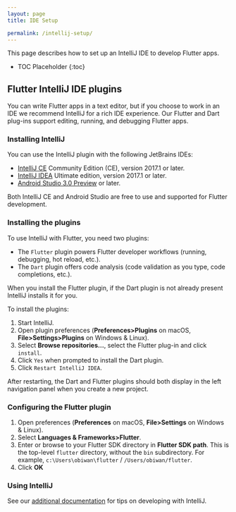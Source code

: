 ```yaml
---
layout: page
title: IDE Setup

permalink: /intellij-setup/
---
```


This page describes how to set up an IntelliJ IDE to develop Flutter apps.

* TOC Placeholder
{:toc}

## Flutter IntelliJ IDE plugins

You can write Flutter apps in a text editor, but if you choose to work in an IDE we recommend 
IntelliJ for a rich IDE experience. Our Flutter and Dart plug-ins support
editing, running, and debugging Flutter apps.

### Installing IntelliJ

You can use the IntelliJ plugin with the following JetBrains IDEs:

* [IntelliJ CE](https://www.jetbrains.com/idea/download/) Community Edition (CE), version 2017.1 or later.
* [IntelliJ IDEA](https://www.jetbrains.com/idea/download/) Ultimate edition, version 2017.1 or later.
* [Android Studio 3.0 Preview](https://developer.android.com/studio/preview/index.html) or later.

Both IntelliJ CE and Android Studio are free to use and supported for Flutter development.

### Installing the plugins

To use IntelliJ with Flutter, you need two plugins:

  * The `Flutter` plugin powers Flutter developer workflows (running, debugging, hot reload, etc.).
  * The `Dart` plugin offers code analysis (code validation as you type, code completions, etc.).

When you install the Flutter plugin, if the Dart plugin is not already present IntelliJ
installs it for you.

To install the plugins:

1. Start IntelliJ.
1. Open plugin preferences (**Preferences>Plugins** on macOS, **File>Settings>Plugins** on Windows & Linux).
1. Select **Browse repositories…**,  select the Flutter plug-in and click `install`.
1. Click `Yes` when prompted to install the Dart plugin.
1. Click `Restart IntelliJ IDEA`.

After restarting, the Dart and Flutter plugins should both display in the left
navigation panel when you create a new project.

### Configuring the Flutter plugin

1. Open preferences (**Preferences** on macOS, **File>Settings** on Windows & Linux).
1. Select **Languages & Frameworks>Flutter**.
1. Enter or browse to your Flutter SDK directory in **Flutter SDK path**. This is the top-level `flutter`
   directory, without the `bin` subdirectory. For example, `c:\Users\obiwan\flutter` / `/Users/obiwan/flutter`.
1. Click **OK**

### Using IntelliJ

See our [additional documentation](/intellij-ide/) for tips on developing with IntelliJ.
